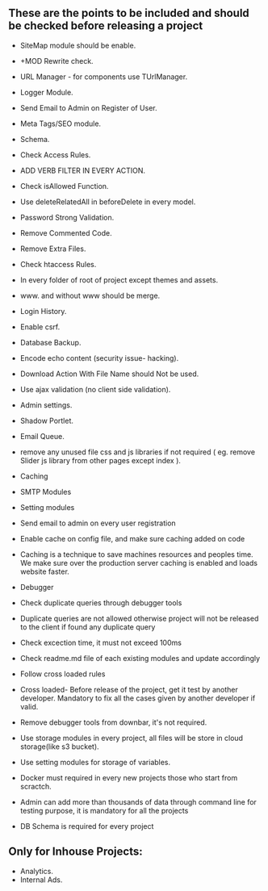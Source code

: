 These are the points to be included and should be checked before releasing a project
-------------------------------------------------------------------------------------

- SiteMap module should be enable.
- +MOD Rewrite check.
- URL Manager - for components use TUrlManager.
- Logger Module.
- Send Email to Admin on Register of User.
- Meta Tags/SEO module.
- Schema.
- Check Access Rules.
- ADD VERB FILTER IN EVERY ACTION.
- Check isAllowed Function.
- Use deleteRelatedAll in beforeDelete in every model.
- Password Strong Validation.
- Remove Commented Code.
- Remove Extra Files.
- Check htaccess Rules.
- In every folder of root of project except themes and assets.
- www. and without www should be merge.
- Login History.
- Enable csrf.
- Database Backup.
- Encode echo content (security issue-  hacking).
- Download Action With File Name should Not be used.
- Use ajax validation (no client side validation).
- Admin settings.
- Shadow Portlet.
- Email Queue.
- remove any unused file css and js libraries if not required ( eg. remove Slider js library from other pages except index ).
- Caching

- SMTP Modules
- Setting modules
- Send email to admin on every user registration
- Enable cache on config file, and make sure caching added on code
- Caching is a technique to save machines resources and peoples time. We make sure over the production server caching is enabled and loads website faster.
- Debugger
- Check duplicate queries through debugger tools
- Duplicate queries are not allowed otherwise project will not be released to the client if found any duplicate query
- Check excection time, it must not exceed 100ms
- Check readme.md file of each existing modules and update accordingly
- Follow cross loaded rules
- Cross loaded- Before release of the project, get it test by another developer. Mandatory to fix all the cases given by another developer if valid.
- Remove debugger tools from downbar, it's not required.
- Use storage modules in every project, all files will be store in cloud storage(like s3 bucket).
- Use setting modules for storage of variables.
- Docker must required in every new projects those who start from scractch.
- Admin can add more than thousands of data through command line for testing purpose, it is mandatory for all the projects
- DB Schema is required for every project


Only for Inhouse Projects:
------------

- Analytics.
- Internal Ads.